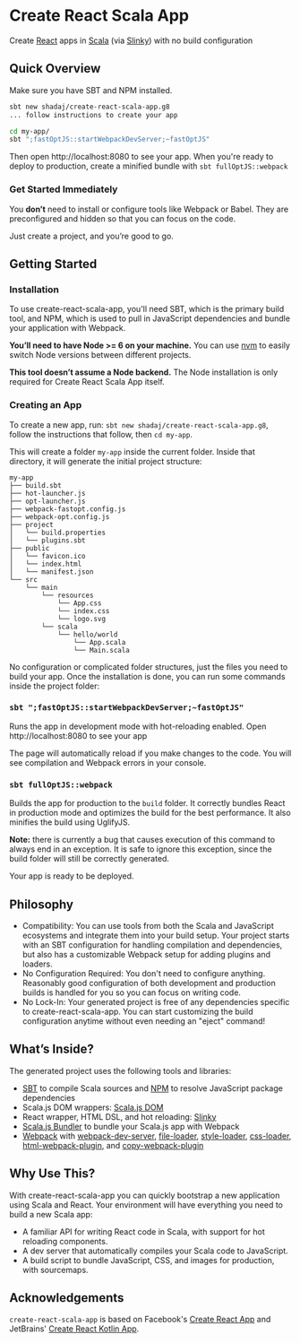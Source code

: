 # Create React Scala App
Create [React](https://facebook.github.io/react/) apps in [Scala](https://scala-lang.org/) (via [Slinky](https://github.com/shadaj/slinky)) with no build configuration

## Quick Overview
Make sure you have SBT and NPM installed.

```sh
sbt new shadaj/create-react-scala-app.g8
... follow instructions to create your app

cd my-app/
sbt ";fastOptJS::startWebpackDevServer;~fastOptJS"
```

Then open http://localhost:8080 to see your app.
When you're ready to deploy to production, create a minified bundle with `sbt fullOptJS::webpack`

### Get Started Immediately
You **don’t** need to install or configure tools like Webpack or Babel.
They are preconfigured and hidden so that you can focus on the code.

Just create a project, and you’re good to go.

## Getting Started
### Installation
To use create-react-scala-app, you'll need SBT, which is the primary build tool, and NPM, which is used to pull in JavaScript dependencies and bundle your application with Webpack.

**You’ll need to have Node >= 6 on your machine.** You can use [nvm](https://github.com/creationix/nvm#installation) to easily switch Node versions between different projects.

**This tool doesn’t assume a Node backend.** The Node installation is only required for Create React Scala App itself.

### Creating an App
To create a new app, run: `sbt new shadaj/create-react-scala-app.g8`, follow the instructions that follow, then `cd my-app`.

This will create a folder `my-app` inside the current folder.
Inside that directory, it will generate the initial project structure:
```
my-app
├── build.sbt
├── hot-launcher.js
├── opt-launcher.js
├── webpack-fastopt.config.js
├── webpack-opt.config.js
├── project
│   └── build.properties
│   └── plugins.sbt
├── public
│   └── favicon.ico
│   └── index.html
│   └── manifest.json
└── src
    └── main
        └── resources
            └── App.css
            └── index.css
            └── logo.svg
        └── scala
            └── hello/world
                └── App.scala
                └── Main.scala
```

No configuration or complicated folder structures, just the files you need to build your app.
Once the installation is done, you can run some commands inside the project folder:

### `sbt ";fastOptJS::startWebpackDevServer;~fastOptJS"`
Runs the app in development mode with hot-reloading enabled.
Open http://localhost:8080 to see your app

The page will automatically reload if you make changes to the code. You will see compilation and Webpack errors in your console.

### `sbt fullOptJS::webpack`
Builds the app for production to the `build` folder. It correctly bundles React in production mode and optimizes the build for the best performance. It also minifies the build using UglifyJS.

**Note:** there is currently a bug that causes execution of this command to always end in an exception. It is safe to ignore this exception, since the build folder will still be correctly generated.

Your app is ready to be deployed.

## Philosophy
+ Compatibility: You can use tools from both the Scala and JavaScript ecosystems and integrate them into your build setup. Your project starts with an SBT configuration for handling compilation and dependencies, but also has a customizable Webpack setup for adding plugins and loaders.
+ No Configuration Required: You don't need to configure anything. Reasonably good configuration of both development and production builds is handled for you so you can focus on writing code.
+ No Lock-In: Your generated project is free of any dependencies specific to create-react-scala-app. You can start customizing the build configuration anytime without even needing an "eject" command!

## What’s Inside?
The generated project uses the following tools and libraries:
+ [SBT](http://www.scala-sbt.org/) to compile Scala sources and [NPM](https://www.npmjs.com/) to resolve JavaScript package dependencies
+ Scala.js DOM wrappers: [Scala.js DOM](https://github.com/scala-js/scala-js-dom)
+ React wrapper, HTML DSL, and hot reloading: [Slinky](https://github.com/shadaj/slinky)
+ [Scala.js Bundler](https://github.com/scalacenter/scalajs-bundler) to bundle your Scala.js app with Webpack
+ [Webpack](https://webpack.js.org/) with [webpack-dev-server](https://github.com/webpack/webpack-dev-server), [file-loader](https://github.com/webpack-contrib/file-loader), [style-loader](https://github.com/webpack-contrib/style-loader), [css-loader](https://github.com/webpack-contrib/css-loader), [html-webpack-plugin](https://github.com/jantimon/html-webpack-plugin), and [copy-webpack-plugin](https://github.com/webpack-contrib/copy-webpack-plugin)

## Why Use This?
With create-react-scala-app you can quickly bootstrap a new application using Scala and React. Your environment will have everything you need to build a new Scala app:
+ A familiar API for writing React code in Scala, with support for hot reloading components.
+ A dev server that automatically compiles your Scala code to JavaScript.
+ A build script to bundle JavaScript, CSS, and images for production, with sourcemaps.

## Acknowledgements
`create-react-scala-app` is based on Facebook's [Create React App](https://github.com/facebookincubator/create-react-app) and JetBrains' [Create React Kotlin App](https://github.com/JetBrains/create-react-kotlin-app).
